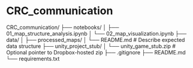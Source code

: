 # CRC_communication

CRC_communication/
├── notebooks/
│   ├── 01_map_structure_analysis.ipynb
│   └── 02_map_visualization.ipynb
├── data/
│   ├── processed_maps/
│   └── README.md  # Describe expected data structure
├── unity_project_stub/
│   └── unity_game_stub.zip  # Optional pointer to Dropbox-hosted zip
├── .gitignore
├── README.md
└── requirements.txt
